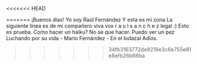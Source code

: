 <<<<<<< HEAD

=======
¡Buenos días!
Yo soy Raúl Fernández
Y esta es mi zona
La siguiente línea es de mi compañero
viva vox
r a u l  s a n c h e z
legal :)
Esto es prueba.
Como hacer un haiku?
No se que hacer.
Puedo ver un pez
Luchando por su vida		- Mario Fernández -
En el lodazal
Adiós.
>>>>>>> 34fb3163772de9219e3c6e755e81e8efb26b66ba
